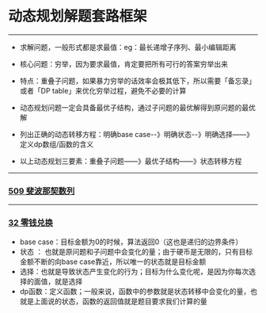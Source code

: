 # 动态规划解题套路框架

---
-   求解问题，一般形式都是求最值：eg：最长递增子序列、最小编辑距离

-   核心问题：穷举，因为要求最值，肯定要把所有可行的答案穷举出来

-   特点：重叠子问题，如果暴力穷举的话效率会极其低下，所以需要「备忘录」或者「DP table」来优化穷举过程，避免不必要的计算

-   动态规划问题一定会具备最优子结构，通过子问题的最优解得到原问题的最优解

-   列出正确的动态转移方程：明确base case--》明确状态--》明确选择——》定义dp数组/函数的含义

-   以上动态规划三要素：重叠子问题——》最优子结构——》状态转移方程

---
### [509 斐波那契数列](https://leetcode-cn.com/problems/fibonacci-number/)
---
### [32 零钱兑换](https://leetcode-cn.com/problems/coin-change/)
-   base case：目标金额为0的时候，算法返回0（这也是递归的边界条件）
-   状态 ： 也就是原问题和子问题中会变化的量；由于硬币是无限的，只有目标金额不断的向base case靠近，所以唯一的状态就是目标金额
-   选择：也就是导致状态产生变化的行为；目标为什么变化呢，是因为你每次选择的面值，就是选择
-   dp函数：定义函数；一般来说，函数中的参数就是状态转移中会变化的量，也就是上面说的状态，函数的返回值就是题目要求我们计算的量